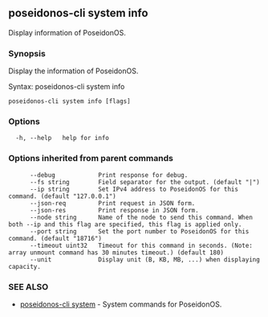## poseidonos-cli system info

Display information of PoseidonOS.

### Synopsis


Display the information of PoseidonOS.

Syntax:
	poseidonos-cli system info
          

```
poseidonos-cli system info [flags]
```

### Options

```
  -h, --help   help for info
```

### Options inherited from parent commands

```
      --debug            Print response for debug.
      --fs string        Field separator for the output. (default "|")
      --ip string        Set IPv4 address to PoseidonOS for this command. (default "127.0.0.1")
      --json-req         Print request in JSON form.
      --json-res         Print response in JSON form.
      --node string      Name of the node to send this command. When both --ip and this flag are specified, this flag is applied only.
      --port string      Set the port number to PoseidonOS for this command. (default "18716")
      --timeout uint32   Timeout for this command in seconds. (Note: array unmount command has 30 minutes timeout.) (default 180)
      --unit             Display unit (B, KB, MB, ...) when displaying capacity.
```

### SEE ALSO

* [poseidonos-cli system](poseidonos-cli_system.md)	 - System commands for PoseidonOS.


